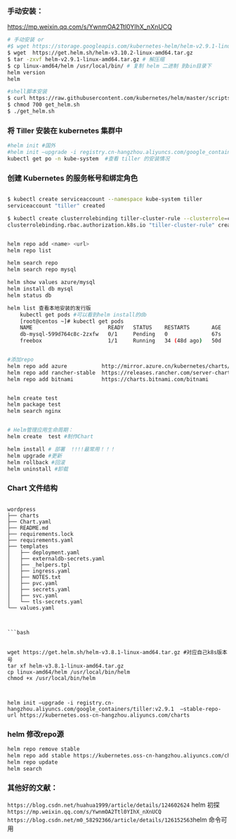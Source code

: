 ### 手动安装：
https://mp.weixin.qq.com/s/YwnmOA2Ttl0YIhX_nXnUCQ
```bash
# 手动安装 or 
#$ wget https://storage.googleapis.com/kubernetes-helm/helm-v2.9.1-linux-amd64.tar.gz #下载 Helm 二进制文件
$ wget  https://get.helm.sh/helm-v3.10.2-linux-amd64.tar.gz
$ tar -zxvf helm-v2.9.1-linux-amd64.tar.gz # 解压缩
$ cp linux-amd64/helm /usr/local/bin/ # 复制 helm 二进制 到bin目录下
helm version
helm 

#shell脚本安装
$ curl https://raw.githubusercontent.com/kubernetes/helm/master/scripts/get > get_helm.sh #
$ chmod 700 get_helm.sh
$ ./get_helm.sh
```

### 将 Tiller 安装在 kubernetes 集群中
```bash
#helm init #国外
#helm init —upgrade -i registry.cn-hangzhou.aliyuncs.com/google_containers/tiller:v2.9.1  —stable-repo-url https://kubernetes.oss-cn-hangzhou.aliyuncs.com/charts #国内
kubectl get po -n kube-system  #查看 tiller 的安装情况
```


### 创建 Kubernetes 的服务帐号和绑定角色
```bash

$ kubectl create serviceaccount --namespace kube-system tiller                               
serviceaccount "tiller" created

$ kubectl create clusterrolebinding tiller-cluster-rule --clusterrole=cluster-admin --serviceaccount=kube-system:tiller
clusterrolebinding.rbac.authorization.k8s.io "tiller-cluster-rule" created
```

```bash

helm repo add <name> <url>
helm repo list 

helm search repo
helm search repo mysql

helm show values azure/mysql
helm install db mysql  
helm status db 

helm list 查看本地安装的发行版
    kubectl get pods #可以看到helm install的db
    [root@centos ~]# kubectl get pods
    NAME                        READY   STATUS    RESTARTS       AGE
    db-mysql-599d764c8c-2zxfw   0/1     Pending   0              67s
    freebox                     1/1     Running   34 (48d ago)   50d


#添加repo
helm repo add azure           http://mirror.azure.cn/kubernetes/charts/                                                      
helm repo add rancher-stable  https://releases.rancher.com/server-charts/stable                                              
helm repo add bitnami         https://charts.bitnami.com/bitnami 


helm create test
helm package test
helm search nginx


# Helm管理应用生命周期：
helm create  test #制作Chart

helm install # 部署  !!!!最常用！！！
helm upgrade #更新
helm rollback #回滚
helm uninstall #卸载

```

### Chart 文件结构
```

wordpress
├── charts
├── Chart.yaml
├── README.md
├── requirements.lock
├── requirements.yaml
├── templates
│   ├── deployment.yaml
│   ├── externaldb-secrets.yaml
│   ├── _helpers.tpl
│   ├── ingress.yaml
│   ├── NOTES.txt
│   ├── pvc.yaml
│   ├── secrets.yaml
│   ├── svc.yaml
│   └── tls-secrets.yaml
└── values.yaml



```bash

 
wget https://get.helm.sh/helm-v3.8.1-linux-amd64.tar.gz #对应自己k8s版本号
tar xf helm-v3.8.1-linux-amd64.tar.gz
cp linux-amd64/helm /usr/local/bin/helm
chmod +x /usr/local/bin/helm



helm init —upgrade -i registry.cn-hangzhou.aliyuncs.com/google_containers/tiller:v2.9.1  —stable-repo-url https://kubernetes.oss-cn-hangzhou.aliyuncs.com/charts
```




### helm 修改repo源

```bash
helm repo remove stable
helm repo add stable https://kubernetes.oss-cn-hangzhou.aliyuncs.com/charts
helm repo update
helm search
```

### 其他好的文献：
`https://blog.csdn.net/huahua1999/article/details/124602624` helm 初探  
`https://mp.weixin.qq.com/s/YwnmOA2Ttl0YIhX_nXnUCQ` 
`https://blog.csdn.net/m0_58292366/article/details/126152563`helm 命令可用
